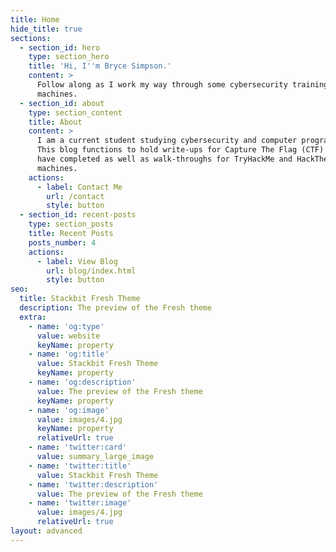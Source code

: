 ```yaml
---
title: Home
hide_title: true
sections:
  - section_id: hero
    type: section_hero
    title: 'Hi, I''m Bryce Simpson.'
    content: >
      Follow along as I work my way through some cybersecurity training
      machines.
  - section_id: about
    type: section_content
    title: About
    content: >
      I am a current student studying cybersecurity and computer programming.
      This blog functions to hold write-ups for Capture The Flag (CTF) events I
      have completed as well as walk-throughs for TryHackMe and HackTheBox
      machines.
    actions:
      - label: Contact Me
        url: /contact
        style: button
  - section_id: recent-posts
    type: section_posts
    title: Recent Posts
    posts_number: 4
    actions:
      - label: View Blog
        url: blog/index.html
        style: button
seo:
  title: Stackbit Fresh Theme
  description: The preview of the Fresh theme
  extra:
    - name: 'og:type'
      value: website
      keyName: property
    - name: 'og:title'
      value: Stackbit Fresh Theme
      keyName: property
    - name: 'og:description'
      value: The preview of the Fresh theme
      keyName: property
    - name: 'og:image'
      value: images/4.jpg
      keyName: property
      relativeUrl: true
    - name: 'twitter:card'
      value: summary_large_image
    - name: 'twitter:title'
      value: Stackbit Fresh Theme
    - name: 'twitter:description'
      value: The preview of the Fresh theme
    - name: 'twitter:image'
      value: images/4.jpg
      relativeUrl: true
layout: advanced
---
```

